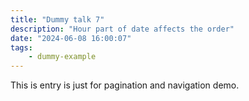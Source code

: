```yaml
---
title: "Dummy talk 7"
description: "Hour part of date affects the order"
date: "2024-06-08 16:00:07"
tags:
    - dummy-example
---
```


This is entry is just for pagination and navigation demo.